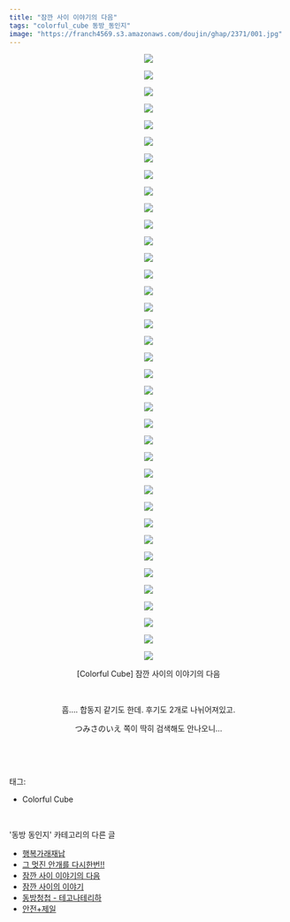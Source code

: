 ```yaml
---
title: "잠깐 사이 이야기의 다음"
tags: "colorful_cube 동방_동인지"
image: "https://franch4569.s3.amazonaws.com/doujin/ghap/2371/001.jpg"
---
```

<div class="article">
<p style="text-align: center; clear: none; float: none;"><img src="{{ site.imgserver2 }}/ghap/2371/001.jpg"/></p>
<p style="text-align: center; clear: none; float: none;"><img src="{{ site.imgserver2 }}/ghap/2371/002.jpg"/></p>
<p style="text-align: center; clear: none; float: none;"><img src="{{ site.imgserver2 }}/ghap/2371/003.jpg"/></p>
<p style="text-align: center; clear: none; float: none;"><img src="{{ site.imgserver2 }}/ghap/2371/004.jpg"/></p>
<p style="text-align: center; clear: none; float: none;"><img src="{{ site.imgserver2 }}/ghap/2371/005.jpg"/></p>
<p style="text-align: center; clear: none; float: none;"><img src="{{ site.imgserver2 }}/ghap/2371/006.jpg"/></p>
<p style="text-align: center; clear: none; float: none;"><img src="{{ site.imgserver2 }}/ghap/2371/007.jpg"/></p>
<p style="text-align: center; clear: none; float: none;"><img src="{{ site.imgserver2 }}/ghap/2371/008.jpg"/></p>
<p style="text-align: center; clear: none; float: none;"><img src="{{ site.imgserver2 }}/ghap/2371/009.jpg"/></p>
<p style="text-align: center; clear: none; float: none;"><img src="{{ site.imgserver2 }}/ghap/2371/010.jpg"/></p>
<p style="text-align: center; clear: none; float: none;"><img src="{{ site.imgserver2 }}/ghap/2371/011.jpg"/></p>
<p style="text-align: center; clear: none; float: none;"><img src="{{ site.imgserver2 }}/ghap/2371/012.jpg"/></p>
<p style="text-align: center; clear: none; float: none;"><img src="{{ site.imgserver2 }}/ghap/2371/013.jpg"/></p>
<p style="text-align: center; clear: none; float: none;"><img src="{{ site.imgserver2 }}/ghap/2371/014.jpg"/></p>
<p style="text-align: center; clear: none; float: none;"><img src="{{ site.imgserver2 }}/ghap/2371/015.jpg"/></p>
<p style="text-align: center; clear: none; float: none;"><img src="{{ site.imgserver2 }}/ghap/2371/016.jpg"/></p>
<p style="text-align: center; clear: none; float: none;"><img src="{{ site.imgserver2 }}/ghap/2371/017.jpg"/></p>
<p style="text-align: center; clear: none; float: none;"><img src="{{ site.imgserver2 }}/ghap/2371/018.jpg"/></p>
<p style="text-align: center; clear: none; float: none;"><img src="{{ site.imgserver2 }}/ghap/2371/019.jpg"/></p>
<p style="text-align: center; clear: none; float: none;"><img src="{{ site.imgserver2 }}/ghap/2371/020.jpg"/></p>
<p style="text-align: center; clear: none; float: none;"><img src="{{ site.imgserver2 }}/ghap/2371/021.jpg"/></p>
<p style="text-align: center; clear: none; float: none;"><img src="{{ site.imgserver2 }}/ghap/2371/022.jpg"/></p>
<p style="text-align: center; clear: none; float: none;"><img src="{{ site.imgserver2 }}/ghap/2371/023.jpg"/></p>
<p style="text-align: center; clear: none; float: none;"><img src="{{ site.imgserver2 }}/ghap/2371/024.jpg"/></p>
<p style="text-align: center; clear: none; float: none;"><img src="{{ site.imgserver2 }}/ghap/2371/025.jpg"/></p>
<p style="text-align: center; clear: none; float: none;"><img src="{{ site.imgserver2 }}/ghap/2371/026.jpg"/></p>
<p style="text-align: center; clear: none; float: none;"><img src="{{ site.imgserver2 }}/ghap/2371/027.jpg"/></p>
<p style="text-align: center; clear: none; float: none;"><img src="{{ site.imgserver2 }}/ghap/2371/028.jpg"/></p>
<p style="text-align: center; clear: none; float: none;"><img src="{{ site.imgserver2 }}/ghap/2371/029.jpg"/></p>
<p style="text-align: center; clear: none; float: none;"><img src="{{ site.imgserver2 }}/ghap/2371/030.jpg"/></p>
<p style="text-align: center; clear: none; float: none;"><img src="{{ site.imgserver2 }}/ghap/2371/031.jpg"/></p>
<p style="text-align: center; clear: none; float: none;"><img src="{{ site.imgserver2 }}/ghap/2371/032.jpg"/></p>
<p style="text-align: center; clear: none; float: none;"><img src="{{ site.imgserver2 }}/ghap/2371/033.jpg"/></p>
<p style="text-align: center; clear: none; float: none;"><img src="{{ site.imgserver2 }}/ghap/2371/034.jpg"/></p>
<p style="text-align: center; clear: none; float: none;"><img src="{{ site.imgserver2 }}/ghap/2371/035.jpg"/></p>
<p style="text-align: center; clear: none; float: none;"><img src="{{ site.imgserver2 }}/ghap/2371/036.jpg"/></p>
<p style="text-align: center; clear: none; float: none;"><img src="{{ site.imgserver2 }}/ghap/2371/037.jpg"/></p>
<p style="text-align: center; clear: none; float: none;">[Colorful Cube] 잠깐 사이의 이야기의 다음</p>
<p style="text-align: center; clear: none; float: none;"><br/></p>
<p style="text-align: center; clear: none; float: none;">흠.... 합동지 같기도 한데. 후기도 2개로 나뉘어져있고.</p>
<p style="text-align: center; clear: none; float: none;">つみさのいえ 쪽이 딱히 검색해도 안나오니...</p>
<p><br/></p>
</div><br/>
<div class="tagTrail">
<p>태그: </p>
<ul>
<li>Colorful Cube</li>
</ul>
</div><br/>
<div class="another">
<p>'동방 동인지' 카테고리의 다른 글</p>
<ul>
<li><a href="/ghap_2373">행복가래재납</a></li>
<li><a href="/ghap_2372">그 멋진 안개를 다시한번!!</a></li>
<li><a href="/ghap_2371">잠깐 사이 이야기의 다음</a></li>
<li><a href="/ghap_2370">잠깐 사이의 이야기</a></li>
<li><a href="/ghap_2368">동방청첩 - 테고나테리하</a></li>
<li><a href="/ghap_2367">안전+제일</a></li>
</ul>
</div><br/>
<div class="cb_module cb_fluid">
<div class="cb_wrt cb_profile">
</div><!-- commentList close -->
</div><br/>
